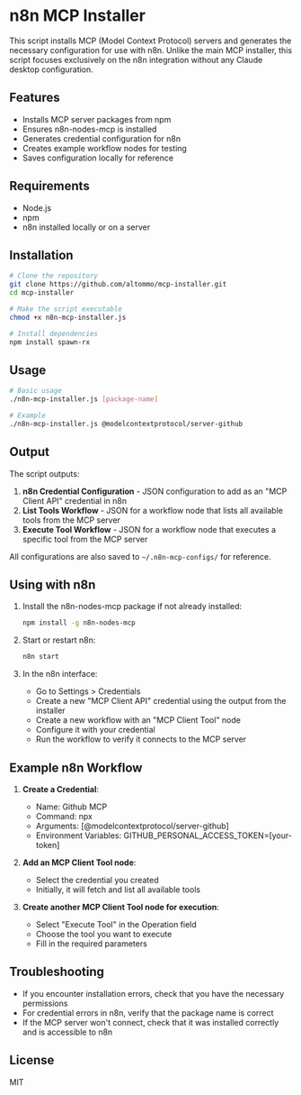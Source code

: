 # n8n MCP Installer

This script installs MCP (Model Context Protocol) servers and generates the necessary configuration for use with n8n. Unlike the main MCP installer, this script focuses exclusively on the n8n integration without any Claude desktop configuration.

## Features

- Installs MCP server packages from npm
- Ensures n8n-nodes-mcp is installed
- Generates credential configuration for n8n
- Creates example workflow nodes for testing
- Saves configuration locally for reference

## Requirements

- Node.js
- npm
- n8n installed locally or on a server

## Installation

```bash
# Clone the repository
git clone https://github.com/altommo/mcp-installer.git
cd mcp-installer

# Make the script executable
chmod +x n8n-mcp-installer.js

# Install dependencies
npm install spawn-rx
```

## Usage

```bash
# Basic usage
./n8n-mcp-installer.js [package-name]

# Example
./n8n-mcp-installer.js @modelcontextprotocol/server-github
```

## Output

The script outputs:

1. **n8n Credential Configuration** - JSON configuration to add as an "MCP Client API" credential in n8n
2. **List Tools Workflow** - JSON for a workflow node that lists all available tools from the MCP server
3. **Execute Tool Workflow** - JSON for a workflow node that executes a specific tool from the MCP server

All configurations are also saved to `~/.n8n-mcp-configs/` for reference.

## Using with n8n

1. Install the n8n-nodes-mcp package if not already installed:
   ```bash
   npm install -g n8n-nodes-mcp
   ```

2. Start or restart n8n:
   ```bash
   n8n start
   ```

3. In the n8n interface:
   - Go to Settings > Credentials
   - Create a new "MCP Client API" credential using the output from the installer
   - Create a new workflow with an "MCP Client Tool" node
   - Configure it with your credential
   - Run the workflow to verify it connects to the MCP server

## Example n8n Workflow

1. **Create a Credential**:
   - Name: Github MCP
   - Command: npx
   - Arguments: [@modelcontextprotocol/server-github]
   - Environment Variables: GITHUB_PERSONAL_ACCESS_TOKEN=[your-token]

2. **Add an MCP Client Tool node**:
   - Select the credential you created
   - Initially, it will fetch and list all available tools

3. **Create another MCP Client Tool node for execution**:
   - Select "Execute Tool" in the Operation field
   - Choose the tool you want to execute
   - Fill in the required parameters

## Troubleshooting

- If you encounter installation errors, check that you have the necessary permissions
- For credential errors in n8n, verify that the package name is correct
- If the MCP server won't connect, check that it was installed correctly and is accessible to n8n

## License

MIT
